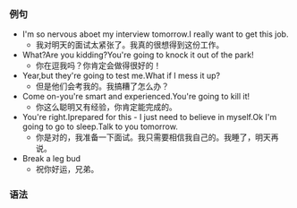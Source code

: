 ### 例句

- I'm so nervous aboet my interview tomorrow.I really want to get this job.
  - 我对明天的面试太紧张了。我真的很想得到这份工作。
- What?Are you kidding?You're going to knock it out of the park!
  - 你在逗我吗？你肯定会做得很好的！
- Year,but they're going to test me.What if I mess it up?
  - 但是他们会考我的。我搞糟了怎么办？
- Come on-you're smart and experienced.You're going to kill it!
  - 你这么聪明又有经验，你肯定能完成的。
- You're right.Iprepared for this - I just need to believe in myself.Ok I'm going to go to sleep.Talk to you tomorrow.
  - 你是对的，我准备一下面试。我只需要相信我自己的。我睡了，明天再说。
- Break a leg bud
  - 祝你好运，兄弟。

### 语法